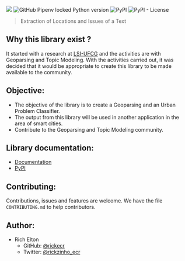 ![](https://i.imgur.com/ccaix2x.png)
![GitHub Pipenv locked Python version](https://img.shields.io/github/pipenv/locked/python-version/Rickecr/PyElit)
![PyPI](https://img.shields.io/pypi/v/PyElit)
![PyPI - License](https://img.shields.io/pypi/l/PyElit)

> Extraction of Locations and Issues of a Text

## Why this library exist ?

It started with a research at [LSI-UFCG](https://sites.google.com/view/lsi-ufcg) and the activities are with Geoparsing and Topic Modeling. With the activities carried out, it was decided that it would be appropriate to create this library to be made available to the community.

## Objective:

- The objective of the library is to create a Geoparsing and an Urban Problem Classifier.
- The output from this library will be used in another application in the area of ​​smart cities.
- Contribute to the Geoparsing and Topic Modeling community.

## Library documentation:

- [Documentation](https://rickecr.github.io/PyElit/)
- [PyPI](https://pypi.org/project/PyElit/)

## Contributing:

Contributions, issues and features are welcome. We have the file `CONTRIBUTING.md` to help contributors.

## Author:

- Rich Elton
  - GitHub: [@rickecr](https://github.com/Rickecr)
  - Twitter: [@rickzinho_ecr](https://twitter.com/rickzinho_ecr)
